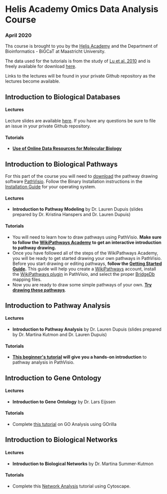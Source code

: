 # Helis Academy Omics Data Analysis Course 
### April 2020
Ths course is brought to you by the [Helis Academy](https://helisacademy.com/en) and the Department of Bioinformatics - BiGCaT at Maastricht University.

The data used for the tutorials is from the study of [Lu et al. 2010](https://www.ncbi.nlm.nih.gov/pubmed/20802022) and is freely available for download [here](https://www.ncbi.nlm.nih.gov/geo/query/acc.cgi?acc=gse19804). 

Links to the lectures will be found in your private Github repository as the lectures become available. 

## Introduction to Biological Databases

#### Lectures
Lecture slides are available [here](https://bigcat-um.github.io/BiGCaT-Teaching/Lectures/Databases/2019-05-13_Biological_databases.pdf). If you have any questions be sure to file an issue in your private Github repository. 

#### Tutorials
* **[Use of Online Data Resources for Molecular Biology](tutorials/Databases.md)**

## Introduction to Biological Pathways
For this part of the course you will need to [download](https://pathvisio.github.io/downloads) the pathway drawing software [PathVisio](https://pathvisio.github.io/). Follow the Binary Installation instructions in the [Installation Guide](https://pathvisio.github.io/pages/installation_guide.html) for your operating system.

#### Lectures
* **Introduction to Pathway Modeling** by Dr. Lauren Dupuis (slides prepared by Dr. Kristina Hanspers and Dr. Lauren Dupuis)

#### Tutorials
* You will need to learn how to draw pathways using PathVisio. **Make sure to follow the [WikiPathways Academy](https://wikipathways.github.io/academy/) to get an interactive introduction to pathway drawing.**
* Once you have followed all of the steps of the WikiPathways Academy, you will be ready to get started drawing your own pathways in PathVisio. Before you start drawing or editing pathways, **follow the [Getting Started Guide](https://pathvisio.github.io/tutorials/getting-started.html).** This guide will help you create a [WikiPathways](https://www.wikipathways.org/index.php/WikiPathways) account, install the [WikiPathways plugin](https://pathvisio.github.io/plugins/wikipathways.html) in PathVisio, and select the proper [BridgeDb](https://bridgedb.github.io/) mapping files.
* Now you are ready to draw some simple pathways of your own. **[Try drawing these pathways]()**.


## Introduction to Pathway Analysis

#### Lectures
* **Introduction to Pathway Analysis** by Dr. Lauren Dupuis (slides prepared by Dr. Martina Kutmon and Dr. Lauren Dupuis)

#### Tutorials
* **[This beginner's tutorial](tutorials/Pathway_Analysis.md) will give you a hands-on introduction** to pathway analysis in PathVisio.


## Introduction to Gene Ontology

#### Lectures
* **Introduction to Gene Ontology** by Dr. Lars Eijssen

#### Tutorials
* Complete [this tutorial](tutorials/GO_Analysis.md) on GO Analysis using GOrilla

## Introduction to Biological Networks

#### Lectures
* **Introduction to Biological Networks** by Dr. Martina Summer-Kutmon

#### Tutorials
* Complete this [Network Analysis](tutorials/Network_Analysis.md) tutorial using Cytoscape.


